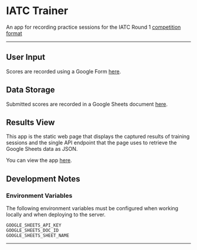 # IATC Trainer

An app for recording practice sessions for the IATC Round 1 [competition format][iatf-round1]

---

## User Input

Scores are recorded using a Google Form [here][google-form].

## Data Storage

Submitted scores are recorded in a Google Sheets document [here][google-sheet].

## Results View

This app is the static web page that displays the captured results of training sessions and the single API endpoint that the page uses to retrieve the Google Sheets data as JSON.

You can view the app [here][app-page].

## Development Notes

### Environment Variables

The following environment variables must be configured when working locally and when deploying to the server.

```
GOOGLE_SHEETS_API_KEY
GOOGLE_SHEETS_DOC_ID
GOOGLE_SHEETS_SHEET_NAME
```

---
[iatf-round1]: https://internationalaxethrowingfederation.com/round-1-of-the-iatc
[google-form]: https://tbd.com
[google-sheet]: https://tbd.com
[app-page]: https://tbd.com
